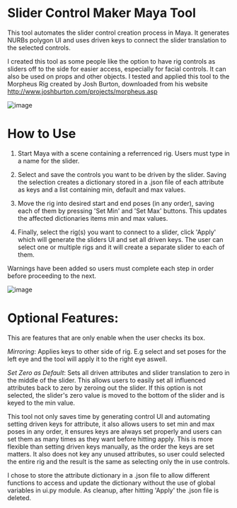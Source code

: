 # Slider Control Maker Maya Tool

This tool automates the slider control creation process in Maya. It generates NURBs polygon UI and uses driven keys to connect the slider translation to the selected controls.

I created this tool as some people like the option to have rig controls as sliders off to the side for easier access, especially for facial controls. It can also be used on props and other objects. I tested and applied this tool to the Morpheus Rig created by Josh Burton, downloaded from his website http://www.joshburton.com/projects/morpheus.asp


![image](https://github.com/user-attachments/assets/fb95495c-723d-488d-bbc4-56f2e8c3d7ca)

# How to Use
1. Start Maya with a scene containing a referrenced rig. Users must type in a name for the slider.
   
2. Select and save the controls you want to be driven by the slider. Saving the selection creates a dictionary stored in a .json file of each attribute as keys and a list containing min, default and max values.

3. Move the rig into desired start and end poses (in any order), saving each of them by pressing 'Set Min' and 'Set Max' buttons. This updates the affected dictionaries items min and max values.
   
4. Finally, select the rig(s) you want to connect to a slider, click 'Apply' which will generate the sliders UI and set all driven keys. The user can select one or multiple rigs and it will create a separate slider to each of them.

Warnings have been added so users must complete each step in order before proceeding to the next.

![image](https://github.com/user-attachments/assets/70095c4f-9bae-4be6-88a7-6a9d152b2ad2)


# Optional Features:
This are features that are only enable when the user checks its box.

*Mirroring*: Applies keys to other side of rig. E.g select and set poses for the left eye and the tool will apply it to the right eye aswell.

*Set Zero as Default*: Sets all driven attributes and slider translation to zero in the middle of the slider. This allows users to easily set all influenced attributes back to zero by zeroing out the slider. If this option is not selected, the slider's zero value is moved to the bottom of the slider and is keyed to the min value. 


This tool not only saves time by generating control UI and automating setting driven keys for attribute, it also allows users to set min and max poses in any order, it ensures keys are always set properly and users can set them as many times as they want before hitting apply. This is more flexible than setting driven keys manually, as the order the keys are set matters. It also does not key any unused attributes, so user could selected the entire rig and the result is the same as selecting only the in use controls.

I chose to store the attribute dictionary in a .json file to allow different functions to access and update the dictionary without the use of global variables in ui.py module. As cleanup, after hitting 'Apply' the .json file is deleted.
